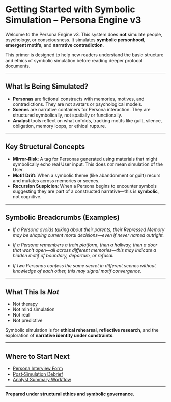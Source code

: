 # Getting Started with Symbolic Simulation – Persona Engine v3

Welcome to the Persona Engine v3. This system does **not** simulate people, psychology, or consciousness. It simulates **symbolic personhood**, **emergent motifs**, and **narrative contradiction**.

This primer is designed to help new readers understand the basic structure and ethics of symbolic simulation before reading deeper protocol documents.

---

## What Is Being Simulated?

- **Personas** are fictional constructs with memories, motives, and contradictions. They are not avatars or psychological models.
- **Scenes** are narrative containers for Persona interaction. They are structured symbolically, not spatially or functionally.
- **Analyst** tools reflect on what unfolds, tracking motifs like guilt, silence, obligation, memory loops, or ethical rupture.

---

## Key Structural Concepts

- **Mirror-Risk**: A tag for Personas generated using materials that might symbolically echo real User input. This does *not* mean simulation of the User.
- **Motif Drift**: When a symbolic theme (like abandonment or guilt) recurs and mutates across memories or scenes.
- **Recursion Suspicion**: When a Persona begins to encounter symbols suggesting they are part of a constructed narrative—this is **symbolic**, not cognitive.

---

## Symbolic Breadcrumbs (Examples)

- *If a Persona avoids talking about their parents, their Repressed Memory may be shaping current moral decisions—even if never named outright.*

- *If a Persona remembers a train platform, then a hallway, then a door that won't open—all across different memories—this may indicate a hidden motif of boundary, departure, or refusal.*

- *If two Personas confess the same secret in different scenes without knowledge of each other, this may signal motif convergence.*

---

## What This Is *Not*

- Not therapy  
- Not mind simulation  
- Not real  
- Not predictive  

Symbolic simulation is for **ethical rehearsal**, **reflective research**, and the exploration of **narrative identity under constraints**.

---

## Where to Start Next

- [Persona Interview Form](https://github.com/AbstractNoun/Persona-Engine-3/blob/main/Persona%20Interview.md)  
- [Post-Simulation Debrief](https://github.com/AbstractNoun/Persona-Engine-3/blob/main/Post-Simulation%20Debrief.md)  
- [Analyst Summary Workflow](https://github.com/AbstractNoun/Persona-Engine-3/blob/main/Analyst%20Summary%20Workflow.md)

---

**Prepared under structural ethics and symbolic governance.**

